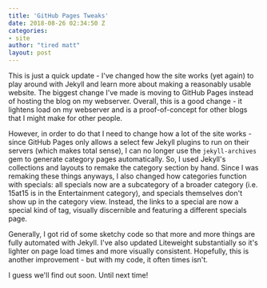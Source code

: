 ```yaml
---
title: 'GitHub Pages Tweaks'
date: 2018-08-26 02:34:50 Z
categories:
- site
author: "tired matt"
layout: post
---
```


This is just a quick update - I've changed how the site works (yet again) to play around with Jekyll and learn more about making a reasonably usable website. The biggest change I've made is moving to GitHub Pages instead of hosting the blog on my webserver. Overall, this is a good change - it lightens load on my webserver and is a proof-of-concept for other blogs that I might make for other people.

However, in order to do that I need to change how a lot of the site works - since GitHub Pages only allows a select few Jekyll plugins to run on their servers (which makes total sense), I can no longer use the `jekyll-archives` gem to generate category pages automatically. So, I used Jekyll's collections and layouts to remake the category section by hand. Since I was remaking these things anyways, I also changed how categories function with specials: all specials now are a subcategory of a broader category (i.e. 15at15 is in the Entertainment category), and specials themselves don't show up in the category view. Instead, the links to a special are now a special kind of tag, visually discernible and featuring a different specials page.

Generally, I got rid of some sketchy code so that more and more things are fully automated with Jekyll. I've also updated Liteweight substantially so it's lighter on page load times and more visually consistent. Hopefully, this is another improvement - but with my code, it often times isn't.

I guess we'll find out soon. Until next time!
